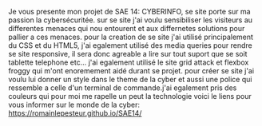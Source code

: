 Je vous presente mon projet de SAE 14: CYBERINFO, se site porte sur ma passion la cybersécuritée. sur se site j'ai voulu sensibiliser les visiteurs au differentes menaces qui nou entourent et aux differnetes solutions pour pallier a ces menaces.
pour la creation de se site j'ai utilisé principalement du CSS et du HTML5, j'ai egalement utilisé des media queries pour rendre se site responsive, il sera donc agreable a lire sur tout suport que se soit tablette telephone etc...
j'ai egalement utilisé le site grid attack et flexbox froggy qui m'ont enoremement aidé durant se projet.
pour créer se site j'ai voulu lui donner un style dans le theme de la cyber et aussi une police qui ressemble a celle d'un terminal de commande.j'ai egalement pris des couleurs qui pour moi me rapelle un peut la technologie
voici le liens pour vous informer sur le monde de la cyber: https://romainlepesteur.github.io/SAE14/
